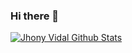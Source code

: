 ### Hi there 👋

<a href="https://github.com/Juliest88">
  <img src="https://github-readme-stats.vercel.app/api?username=mrjhonyvidal&count_private=true&show_icons=true&theme=nightowl&line_height=27&v=5" alt="Jhony Vidal Github Stats" />
</a>
